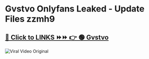 
 # Gvstvo Onlyfans Leaked - Update Files zzmh9

## <h2><a href="https://clipsfans.com/Gvstvo&ref=git">🔗 Click to LINKS ⏩⏩ 👉 🟢 Gvstvo </a></h2>

<a href="https://clipsfans.com/Gvstvo&ref=git" rel="nofollow" data-target="animated-image.originalLink"><img src="https://i.ibb.co.com/xMMVF88/686577567.gif" alt="Viral Video Original" style="max-width: 100%; display: inline-block;" data-target="animated-image.originalImage"></a>


